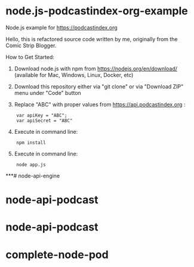 # node.js-podcastindex-org-example
 
Node.js example for https://podcastindex.org

Hello, this is refactored source code written by me, originally from the Comic Strip Blogger.

How to Get Started:

1) Download node.js with npm from https://nodejs.org/en/download/
(available for Mac, Windows, Linux, Docker, etc)

2) Download this repository either via "git clone" or via "Download ZIP" menu under "Code" button

3) Replace "ABC" with proper values from https://api.podcastindex.org :
```
    var apiKey = "ABC";
    var apiSecret = "ABC"
```
4) Execute in command line:
```
    npm install
```
5) Execute in command line:
```
    node app.js
```
***# node-api-engine
# node-api-podcast
# node-api-podcast
# complete-node-pod
